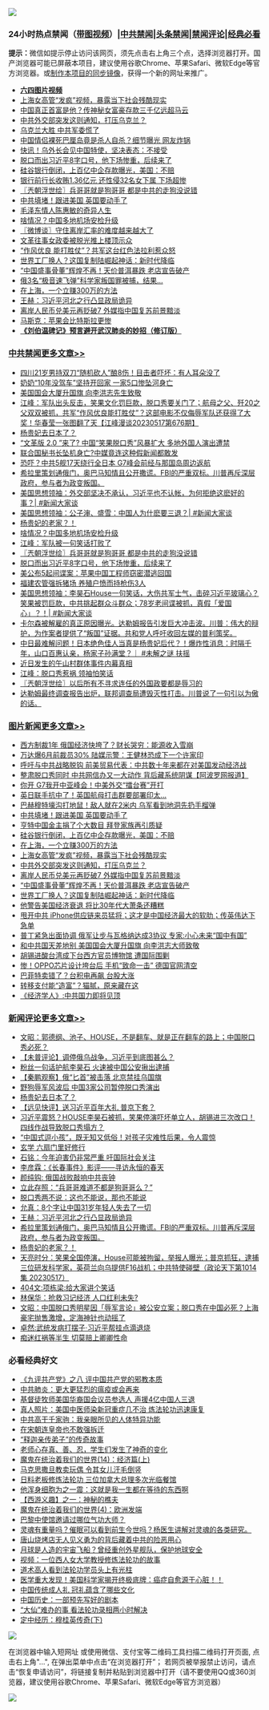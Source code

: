 ![](https://raw.githubusercontent.com/jsvpn/jsproxy/dev/64photo/fqnews-qr.jpg)

<div id="tt">
<h3>24小时热点禁闻（<a href="https://aaa.v2dns.tk/?QAjUl=BgRp5UNKRn&T5Vk=fPVH&Q59Ab=WxGE" target="_blank">带图视频</a>）|<a href="#%E4%B8%AD%E5%85%B1%E7%A6%81%E9%97%BB%E6%9B%B4%E5%A4%9A%E6%96%87%E7%AB%A0">中共禁闻</a>|<a href="#%E5%9B%BE%E7%89%87%E6%96%B0%E9%97%BB%E6%9B%B4%E5%A4%9A%E6%96%87%E7%AB%A0">头条禁闻</a>|<a href="#%E6%96%B0%E9%97%BB%E8%AF%84%E8%AE%BA%E6%9B%B4%E5%A4%9A%E6%96%87%E7%AB%A0">禁闻评论|<a href="#%E5%BF%85%E7%9C%8B%E7%BB%8F%E5%85%B8%E5%A5%BD%E6%96%87">经典必看</a></h3>
<div><b>提示：</b>微信如提示停止访问该网页，须先点击右上角三个点，选择浏览器打开。国产浏览器可能已屏蔽本项目，建议使用谷歌Chrome、苹果Safari、微软Edge等官方浏览器。或<a href="%E5%88%B6%E4%BD%9Cgit%E7%A6%81%E9%97%BB%E9%95%9C%E5%83%8F.md">制作本项目的同步镜像</a>，获得一个新的网址来推广。</div>
<ul>
<li><b><a href="http://d2.v2rss.gq/64.mp4" target="_blank">六四图片视频</a></b></li>
<li><a href="/topimagenews/20230518/1885560.md">上海女高管“发疯”视频，暴露当下社会残酷现实</a></li>
<li><a href="/baitai/20230518/1885443.md">中国真正首富是他？传神秘女富豪存款三千亿远超马云</a></li>
<li><a href="/topimagenews/20230518/1885518.md">中共外交部突发这则通知，打压乌克兰？</a></li>
<li><a href="/baitai/20230518/1885524.md">乌克兰大胜 中共军委慌了</a></li>
<li><a href="/cnnews/20230518/1885467.md">中国情侣裸死巴厘岛竟是杀人自杀？细节曝光 网友炸锅</a></li>
<li><a href="/cnnews/20230518/1885499.md">快讯！乌外长会见中国特使，坚决表态：不接受</a></li>
<li><a href="/cbnews/20230518/1885519.md">脱口而出习近平8字口号，他下场惨重，后续来了</a></li>
<li><a href="/topimagenews/20230518/1885567.md">硅谷银行倒闭，上百亿中企存款曝光，美国：不赔</a></li>
<li><a href="/cnnews/20230517/1885434.md">银行前行长收贿1.36亿元 还性侵32名女下属 下场超惨</a></li>
<li><a href="/cbnews/20230518/1885531.md">〖兲朝浮世绘〗兵哥哥就是狗哥哥 都是中共的走狗没说错</a></li>
<li><a href="/topimagenews/20230518/1885647.md">中共填堵！跟进美国 英国要动手了</a></li>
<li><a href="/ccpdope/20230518/1885680.md">毛泽东情人陈惠敏的奇异人生</a></li>
<li><a href="/cbnews/20230518/1885569.md">啥情况？中国多地机场安检升级</a></li>
<li><a href="/ssgc/20230518/1885662.md">〖微博谈〗守住离岸汇率的难度越来越大了</a></li>
<li><a href="/lifebaike/20230518/1885553.md">文革往事女政委被脱光推上楼顶示众</a></li>
<li><a href="/cnnews/20230518/1885687.md">“作风优良 能打胜仗”？共军这台红色法拉利惹众怒</a></li>
<li><a href="/topimagenews/20230517/1885429.md">世界工厂换人？这国复制陆崛起神话：新时代降临</a></li>
<li><a href="/topimagenews/20230518/1885451.md">“中国盛事骨董”辉煌不再！天价普洱暴跌 老店宣告破产</a></li>
<li><a href="/worldnews/20230518/1885520.md">俄3名“极音速飞弹”科学家叛国罪被捕，结果…</a></li>
<li><a href="/topimagenews/20230518/1885566.md">在上海，一个立赚300万的方法</a></li>
<li><a href="/comments/20230518/1885629.md">王赫：习近平河北之行凸显政局诡异</a></li>
<li><a href="/topimagenews/20230518/1885458.md">离岸人民币兑美元再贬破7 外媒指中国复苏前景黯淡</a></li>
<li><a href="/cnnews/20230518/1885510.md">马斯克：苹果会比特斯拉更惨</a></li>
<li><b><a href="/comments/20200207/1272816.md" target="_blank">《刘伯温碑记》预言避开武汉肺炎的妙招（修订版）</a></b></li>
</ul>
</div>

<div class="catlist">
<h3><a href="/cbnews/" target="_blank">中共禁闻</a><span><a href="/cbnews/" target="_blank" rel="nofollow">更多文章>></a></span></h3>
<ul>
<li><a href="/cbnews/20230518/1885818.md" target="_blank">四川21岁男持双刀“随机砍人”酿8伤！目击者吓坏：有人耳朵没了</a></li>
<li><a href="/cbnews/20230518/1885788.md" target="_blank">奶奶“10年没驾车”坚持开回家 一家5口惨坠河身亡</a></li>
<li><a href="/cbnews/20230518/1885406.md" target="_blank">美国国会大厦升国旗 向李洪志先生致敬</a></li>
<li><a href="/cbnews/20230518/1885779.md" target="_blank">江峰：军队出头反击，笑果文化罚巨款，脱口秀要关门了；航母之父、歼20之父双双被抓，共军“作风优良能打胜仗”？这部电影不仅侮辱军队还获得了大奖！华春莹一张图翻了天【江峰漫谈20230517第676期】</a></li>
<li><a href="/comments/20230518/1885773.md" target="_blank">杨贵妃去日本了？</a></li>
<li><a href="/cbnews/20230518/1885728.md" target="_blank">“文革版 2.0 ”来了? 中国“笑果脱口秀”风暴扩大 多地外国人演出遭禁</a></li>
<li><a href="/cbnews/20230518/1885683.md" target="_blank">联合国秘书长坠机身亡?中媒竟连这种假新闻都敢发</a></li>
<li><a href="/cbnews/20230518/1885676.md" target="_blank">恐吓？中共5舰17天绕行全日本 G7峰会前经与那国岛周边返航</a></li>
<li><a href="/comments/20230518/1885607.md" target="_blank">希拉里策划通俄门，奥巴马知情且公开撒谎。FBI的严重双标。川普再斥深层政府，参与者为政变叛国。</a></li>
<li><a href="/cbnews/20230518/1885592.md" target="_blank">美国思想领袖：外交部坚决不承认，习近平也不认帐，为何拒绝这麽好的事？| #新闻大家谈</a></li>
<li><a href="/cbnews/20230518/1885591.md" target="_blank">美国思想领袖：公子渖、盛雪：中国人为什麽要三退？| #新闻大家谈</a></li>
<li><a href="/comments/20230518/1885583.md" target="_blank">杨贵妃的老家？！</a></li>
<li><a href="/cbnews/20230518/1885569.md" target="_blank">啥情况？中国多地机场安检升级</a></li>
<li><a href="/cbnews/20230518/1885534.md" target="_blank">江峰：军队被一句笑话打败了</a></li>
<li><a href="/cbnews/20230518/1885531.md" target="_blank">〖兲朝浮世绘〗兵哥哥就是狗哥哥 都是中共的走狗没说错</a></li>
<li><a href="/cbnews/20230518/1885519.md" target="_blank">脱口而出习近平8字口号，他下场惨重，后续来了</a></li>
<li><a href="/cbnews/20230518/1885505.md" target="_blank">美公布5起间谍案：苹果中国工程师窃密潜逃回国</a></li>
<li><a href="/cbnews/20230518/1885462.md" target="_blank">福建农管强拆猪场 养殖户愤而持枪伤3人</a></li>
<li><a href="/cbnews/20230517/1885382.md" target="_blank">美国思想领袖：李昊石House一句笑话，大伤共军士气，击碎习近平玻璃心？笑果被罚巨款，中共挑起群众斗群众；78岁老间谍被抓，真假「爱国心」？！| #新闻大家谈</a></li>
<li><a href="/comments/20230517/1885366.md" target="_blank">卡尔森被解雇的真正原因曝光。达勒姆报告引发巨大冲击波。川普：伟大的辩护，为作案者提供了“叛国”证据。共和党人呼吁收回左媒的普利策奖。</a></li>
<li><a href="/comments/20230517/1885351.md" target="_blank">中日最难解问题！日本绝色佳人当真是杨贵妃后代？！爆炸性消息：时隔千年，山口百惠认亲，杨家子孙满堂？｜ #未解之谜 扶摇</a></li>
<li><a href="/cbnews/20230517/1885237.md" target="_blank">近日发生的午山村群体事件内幕真相</a></li>
<li><a href="/cbnews/20230517/1885238.md" target="_blank">江峰：脱口秀惹祸 领袖怕笑话</a></li>
<li><a href="/cbnews/20230517/1885134.md" target="_blank">〖兲朝浮世绘〗以后所有不寻求连任的外国政要都是辱习的</a></li>
<li><a href="/comments/20230517/1885077.md" target="_blank">达勒姆最终调查报告出炉，联邦调查局遭毁灭性打击。川普说了一句引以为傲的话。</a></li>

</ul>
</div>
<div class="catlist">
<h3><a href="/topimagenews/" target="_blank">图片新闻</a><span><a href="/topimagenews/" target="_blank" rel="nofollow">更多文章>></a></span></h3>
<ul>
<li><a href="/topimagenews/20230518/1885835.md" target="_blank">西方制裁1年 俄国经济快垮了？财长哭穷：能源收入雪崩</a></li>
<li><a href="/topimagenews/20230518/1885802.md" target="_blank">万达爆6月前裁员30% 陆媒示警：王健林恐成下一个许家印</a></li>
<li><a href="/topimagenews/20230518/1885740.md" target="_blank">呼吁与中共战略脱钩 前美贸易代表：中共数十年来都在对美国发动经济战</a></li>
<li><a href="/topimagenews/20230518/1885727.md" target="_blank">整肃脱口秀同时 中共网信办又一大动作 背后藏系统阴谋【阿波罗网报道】</a></li>
<li><a href="/topimagenews/20230518/1885726.md" target="_blank">你开 G7我开中亚峰会！中美外交“擂台赛”开打</a></li>
<li><a href="/topimagenews/20230518/1885669.md" target="_blank">英日联手抗中了！英国航母打击群要部署印太…</a></li>
<li><a href="/topimagenews/20230518/1885665.md" target="_blank">巴赫穆特壕沟打地鼠！敌人就在2米内 乌军看到地洞先扔手榴弹</a></li>
<li><a href="/topimagenews/20230518/1885647.md" target="_blank">中共填堵！跟进美国 英国要动手了</a></li>
<li><a href="/topimagenews/20230518/1885620.md" target="_blank">亨特中国金主捐了个大数目 拜登家族再引质疑</a></li>
<li><a href="/topimagenews/20230518/1885567.md" target="_blank">硅谷银行倒闭，上百亿中企存款曝光，美国：不赔</a></li>
<li><a href="/topimagenews/20230518/1885566.md" target="_blank">在上海，一个立赚300万的方法</a></li>
<li><a href="/topimagenews/20230518/1885560.md" target="_blank">上海女高管“发疯”视频，暴露当下社会残酷现实</a></li>
<li><a href="/topimagenews/20230518/1885518.md" target="_blank">中共外交部突发这则通知，打压乌克兰？</a></li>
<li><a href="/topimagenews/20230518/1885458.md" target="_blank">离岸人民币兑美元再贬破7 外媒指中国复苏前景黯淡</a></li>
<li><a href="/topimagenews/20230518/1885451.md" target="_blank">“中国盛事骨董”辉煌不再！天价普洱暴跌 老店宣告破产</a></li>
<li><a href="/topimagenews/20230517/1885429.md" target="_blank">世界工厂换人？这国复制陆崛起神话：新时代降临</a></li>
<li><a href="/topimagenews/20230517/1885416.md" target="_blank">他警告美国经济衰退 将比30年代大萧条还糟糕</a></li>
<li><a href="/topimagenews/20230517/1885363.md" target="_blank">甩开中共 iPhone供应链来员猛将；这才是中国经济最大的软肋；传英伟达下急单</a></li>
<li><a href="/topimagenews/20230517/1885316.md" target="_blank">普丁紧急出面协调 俄军让步与瓦格纳达成3协议 专家:小心未来“国中有国”</a></li>
<li><a href="/topimagenews/20230517/1885284.md" target="_blank">和中共国天差地别 美国国会大厦升国旗 向李洪志大师致敬</a></li>
<li><a href="/topimagenews/20230517/1885279.md" target="_blank">胡锡进酸台湾成下台西方官员博物馆 遭国际围剿</a></li>
<li><a href="/topimagenews/20230517/1885278.md" target="_blank">惨！OPPO芯片设计垮台后 手机“致命一击” 德国官网清空</a></li>
<li><a href="/topimagenews/20230517/1885255.md" target="_blank">巴菲特卖错了？台积电再飙 台股大涨</a></li>
<li><a href="/topimagenews/20230517/1885254.md" target="_blank">转移支付能“造富”？猫腻，原来藏在这</a></li>
<li><a href="/topimagenews/20230517/1885253.md" target="_blank">《经济学人》:中共国力即将见顶</a></li>

</ul>
</div>
<div class="catlist">
<h3><a href="/comments/" target="_blank">新闻评论</a><span><a href="/comments/" target="_blank" rel="nofollow">更多文章>></a></span></h3>
<ul>
<li><a href="/comments/20230518/1885817.md" target="_blank">文昭：郭德纲、池子、HOUSE，不是翻车、就是正在翻车的路上；中国脱口秀必死？</a></li>
<li><a href="/comments/20230518/1885805.md" target="_blank">【未普评论】调停俄乌战争，习近平到底图甚么？</a></li>
<li><a href="/comments/20230518/1885804.md" target="_blank">粉丝一句话护航李昊石 火速被中国公安揪出逮捕</a></li>
<li><a href="/comments/20230518/1885803.md" target="_blank">【秦鹏观察】俄“匕首”被击落 北京禁挂乌国旗</a></li>
<li><a href="/comments/20230518/1885781.md" target="_blank">野狗辱军风波后 中国3家公司暂停脱口秀演出</a></li>
<li><a href="/comments/20230518/1885773.md" target="_blank">杨贵妃去日本了？</a></li>
<li><a href="/comments/20230518/1885769.md" target="_blank">【远见快评】送习近平百年大礼 普京下套？</a></li>
<li><a href="/comments/20230518/1885658.md" target="_blank">习近平震怒？HOUSE李昊石被抓，笑果停演吓坏单立人，胡锡进三次改口！四线作战导致脱口秀塌方？</a></li>
<li><a href="/comments/20230518/1885648.md" target="_blank">“中国式逗小孩”，既无知又低俗！对孩子灾难性后果，令人震惊</a></li>
<li><a href="/comments/20230518/1885643.md" target="_blank">玄学 六扇门里好修行</a></li>
<li><a href="/comments/20230518/1885642.md" target="_blank">石铭：今年迫害仍非常严重 吁国际社会关注</a></li>
<li><a href="/comments/20230518/1885641.md" target="_blank">李彦霖：《长春事件》影评——寻访永恒的春天</a></li>
<li><a href="/comments/20230518/1885640.md" target="_blank">颜纯钩: 俄国战败敲响中共丧钟</a></li>
<li><a href="/comments/20230518/1885639.md" target="_blank">立此存照：“兵哥哥难道不都是狗哥哥么？”</a></li>
<li><a href="/comments/20230518/1885631.md" target="_blank">脱口秀两不说：这也不能说，那也不能说</a></li>
<li><a href="/comments/20230518/1885630.md" target="_blank">允真：8个字让中国31岁年轻人失去了一切</a></li>
<li><a href="/comments/20230518/1885629.md" target="_blank">王赫：习近平河北之行凸显政局诡异</a></li>
<li><a href="/comments/20230518/1885607.md" target="_blank">希拉里策划通俄门，奥巴马知情且公开撒谎。FBI的严重双标。川普再斥深层政府，参与者为政变叛国。</a></li>
<li><a href="/comments/20230518/1885583.md" target="_blank">杨贵妃的老家？！</a></li>
<li><a href="/comments/20230518/1885580.md" target="_blank">天亮时分：笑果全国停演，House可能被拘留，举报人曝光；普京抓狂，逮捕三位研发科学家，英荷兰向乌提供F16战机；中共特使碰壁（政论天下第1014集 20230517）</a></li>
<li><a href="/comments/20230518/1885577.md" target="_blank">404文:项栋梁:给大家讲个笑话</a></li>
<li><a href="/comments/20230518/1885561.md" target="_blank">林保华：抢救习记经济 人口红利未失?</a></li>
<li><a href="/comments/20230518/1885559.md" target="_blank">文昭：中国脱口秀明星因「辱军言论」被公安立案；脱口秀在中国必死？上海豪宅抛售激增，定海神针也动摇了</a></li>
<li><a href="/comments/20230518/1885552.md" target="_blank">卓然:武统发病打摆子·习近平帮挂点滴退烧</a></li>
<li><a href="/comments/20230518/1885551.md" target="_blank">痴迷红祸等半生 切莫赔上卿卿性命</a></li>

</ul>
</div>

<div class="catlist">
<h3>必看经典好文</h3>
<ul>
<li><a href="/bookonline/20131116/201047.md" target="_blank">《九评共产党》之八 评中国共产党的邪教本质</a></li>
<li><a href="/comments/20200211/1275071.md" target="_blank">中共肺炎：更大更猛烈的瘟疫或会再来</a></li>
<li><a href="/taiwannews/20220804/1767098.md" target="_blank">基督徒牧师美国华裔国会议员参选人 声援4亿中国人三退</a></li>
<li><a href="/comments/20210215/1487728.md" target="_blank">真人照片：美国中医师染新冠重症几不治 炼法轮功迅速康复</a></li>
<li><a href="/cnnews/20221111/1809674.md" target="_blank">中共高干千家驹：我亲眼所见的人体特异功能</a></li>
<li><a href="/lifebaike/20200315/1294178.md" target="_blank">在宋朝连皇帝也不敢强拆迁</a></li>
<li><a href="/tculture/20121214/86862.md" target="_blank">“释迦亲传弟子”的传奇故事</a></li>
<li><a href="/cbnews/20211221/1668847.md" target="_blank">老师心存真、善、忍，学生们发生了神奇的变化</a></li>
<li><a href="/topimagenews/20180605/953415.md" target="_blank">魔鬼在统治着我们的世界(14)：经济篇(上)</a></li>
<li><a href="/lifebaike/20180921/1001202.md" target="_blank">马克思撒旦教卖玩偶 令其女儿汗毛倒竖</a></li>
<li><a href="/comments/20200531/1337359.md" target="_blank">日料老板修炼法轮功 三位加拿大总理多次光临餐馆</a></li>
<li><a href="/topimagenews/20210219/1489990.md" target="_blank">他浑身细胞为之一震：这就是我一生都在等待的东西啊</a></li>
<li><a href="/comments/20210210/1484775.md" target="_blank">【西游义趣】之一：神秘的樵夫</a></li>
<li><a href="/topimagenews/20180522/946266.md" target="_blank">魔鬼在统治着我们的世界(4)：欧洲发端</a></li>
<li><a href="/comments/20210728/1595695.md" target="_blank">巴黎中使馆邀请过哪位气功大师？</a></li>
<li><a href="/bannedvideo/20210915/1623919.md" target="_blank">灵魂有重量吗？催眠可以看到前生今世吗？杨医生讲解对灵魂的各类研究。</a></li>
<li><a href="/cbnews/20220615/1745823.md" target="_blank">唐山烧烤店无人见义勇为的背后藏着中共的险恶用心</a></li>
<li><a href="/comments/20200712/1359456.md" target="_blank">月球是人造的宇宙飞船？曾经重创外星舰队，保护地球安全</a></li>
<li><a href="/comments/20220529/1739017.md" target="_blank">视频：一位西人女大学教授修炼法轮功的故事</a></li>
<li><a href="/comments/20200227/1284657.md" target="_blank">道术高人看到法轮功学员头上有光柱</a></li>
<li><a href="/comments/20201115/1431139.md" target="_blank">医学重大发现！美国科学家揭开终极底牌：癌症自愈源于心脏！！</a></li>
<li><a href="/bannedvideo/20211002/1631942.md" target="_blank">中国传统成人礼 冠礼蕴含了哪些文化</a></li>
<li><a href="/comments/20220910/1782931.md" target="_blank">中国历史：一部预先写好的剧本</a></li>
<li><a href="/cbnews/20210428/1535533.md" target="_blank">“大仙”难办的事  看法轮功录相两小时解决</a></li>
<li><a href="/tculture/xiulian/20151108/468739.md" target="_blank">定中经历：穆桂英传奇(下)</a></li>

</ul>
</div>

![](https://raw.githubusercontent.com/jsvpn/jsproxy/dev/64photo/fqnews-qr.jpg)

在浏览器中输入短网址 或使用微信、支付宝等二维码工具扫描二维码打开页面, 点击右上角"...", 在弹出菜单中点击“在浏览器打开”； 若网页被举报禁止访问，请点击“恢复申请访问”，将链接复制并粘贴到浏览器中打开（请不要使用QQ或360浏览器，建议使用谷歌Chrome、苹果Safari、微软Edge等官方浏览器）

![](https://raw.githubusercontent.com/jsvpn/jsproxy/dev/64photo/wx.jpg)